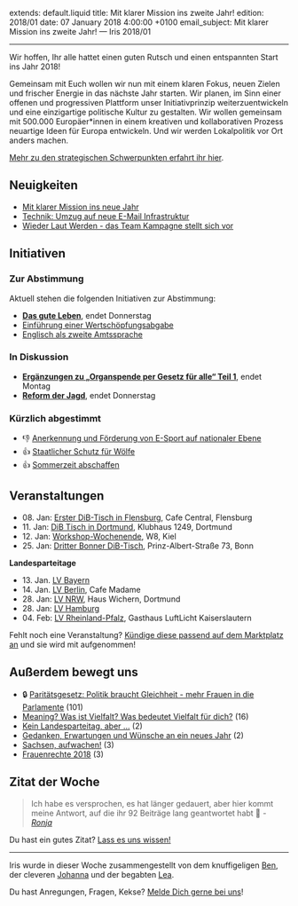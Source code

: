 extends: default.liquid
title: Mit klarer Mission ins zweite Jahr!
edition: 2018/01
date: 07 January 2018 4:00:00 +0100
email_subject: Mit klarer Mission ins zweite Jahr! — Iris 2018/01

---

Wir hoffen, Ihr alle hattet einen guten Rutsch und einen entspannten Start ins Jahr 2018!

Gemeinsam mit Euch wollen wir nun mit einem klaren Fokus, neuen Zielen und frischer Energie in das nächste Jahr starten. Wir planen, im Sinn einer offenen und progressiven Plattform unser Initiativprinzip weiterzuentwickeln und eine einzigartige politische Kultur zu gestalten. Wir wollen gemeinsam mit 500.000 Europäer\*innen in einem kreativen und kollaborativen Prozess neuartige Ideen für Europa entwickeln. Und wir werden Lokalpolitik vor Ort anders machen.

[Mehr zu den strategischen Schwerpunkten erfahrt ihr hier](https://marktplatz.dib.de/t/mit-klarer-mission-ins-neue-jahr/14716). 

## Neuigkeiten

 - [Mit klarer Mission ins neue Jahr](https://marktplatz.dib.de/t/mit-klarer-mission-ins-neue-jahr/14716)
 - [Technik: Umzug auf neue E-Mail Infrastruktur](https://marktplatz.dib.de/t/technik-umzug-auf-neue-e-mail-infrastruktur/14481)
 - [Wieder Laut Werden - das Team Kampagne stellt sich vor](https://marktplatz.dib.de/t/wieder-laut-werden-das-team-kampagne-stellt-sich-vor/14875)

## Initiativen

### Zur Abstimmung
Aktuell stehen die folgenden Initiativen zur Abstimmung:

 - **[Das gute Leben](https://abstimmen.dib.de/initiative/175-das-gute-leben)**, endet Donnerstag
 - [Einführung einer Wertschöpfungsabgabe](https://abstimmen.dib.de/initiative/173-einfuhrung-einer-wertschopfungsabgabe)
 - [Englisch als zweite Amtssprache](https://abstimmen.dib.de/initiative/170-englisch-als-zweite-amtssprache)

### In Diskussion
 - **[Ergänzungen zu „Organspende per Gesetz für alle“ Teil 1](https://abstimmen.dib.de/initiative/176-erganzungen-zu-organspende-per-gesetz-fur-alle-teil-1)**, endet Montag
 - **[Reform der Jagd](https://abstimmen.dib.de/initiative/177-reform-der-jagd)**, endet Donnerstag

### Kürzlich abgestimmt

 - 👎 [Anerkennung und Förderung von E-Sport auf nationaler Ebene](https://abstimmen.dib.de/initiative/171-anerkennung-und-forderung-von-e-sport-auf-nationaler-ebene)
 - 👍 [Staatlicher Schutz für Wölfe](https://abstimmen.dib.de/initiative/168-staatlicher-schutz-fur-wolfe)
 - 👍 [Sommerzeit abschaffen](https://abstimmen.dib.de/initiative/158-sommerzeit-abschaffen)


## Veranstaltungen

 - 08.&nbsp;Jan: [Erster DiB-Tisch in Flensburg](https://marktplatz.dib.de/t/erster-dib-tisch-in-flensburg/13404), Cafe Central, Flensburg
 - 11.&nbsp;Jan: [DiB Tisch in Dortmund](https://marktplatz.dib.de/t/dib-tisch-in-dortmund/14681), Klubhaus 1249, Dortmund
 - 12.&nbsp;Jan: [Workshop-Wochenende](https://marktplatz.dib.de/t/workshop-wochenende/14048), W8, Kiel
 - 25.&nbsp;Jan: [Dritter Bonner DiB-Tisch](https://marktplatz.dib.de/t/dritter-bonner-dib-tisch-am-25-01-ab-18-30/14683), Prinz-Albert-Straße 73, Bonn

**Landesparteitage**
 - 13.&nbsp;Jan. [LV Bayern](https://marktplatz.dib.de/t/landesparteitag-13-01-2018/14634)
 - 14.&nbsp;Jan. [LV Berlin](https://marktplatz.dib.de/t/einladung-dib-landesparteitag-am-14-01-2018/13427), Cafe Madame
 - 28.&nbsp;Jan: [LV NRW](https://marktplatz.dib.de/t/landesparteitag-und-vorstandswahlen-nrw-dib-spirit/9965), Haus Wichern, Dortmund
 - 28.&nbsp;Jan: [LV Hamburg](https://marktplatz.dib.de/t/informationen-zum-lpt-in-hamburg-am-28-01-2017/14085)
 - 04.&nbsp;Feb: [LV Rheinland-Pfalz](https://marktplatz.dib.de/t/landesparteitag-2018/14416), Gasthaus LuftLicht Kaiserslautern


Fehlt noch eine Veranstaltung? [Kündige diese passend auf dem Marktplatz an](https://marktplatz.dib.de/t/veranstaltungen-fuer-iris-ankuendigen/11128?source_topic_id=2720) und sie wird mit aufgenommen!

## Außerdem bewegt uns

 - 🔒 [Paritätsgesetz: Politik braucht Gleichheit - mehr Frauen in die Parlamente](https://marktplatz.dib.de/t/paritaetsgesetz-politik-braucht-gleichheit-mehr-frauen-in-die-parlamente/14623) (101)
 - [Meaning? Was ist Vielfalt? Was bedeutet Vielfalt für dich?](https://marktplatz.dib.de/t/meaning-was-ist-vielfalt-was-bedeutet-vielfalt-fuer-dich/14474) (16)
 - [Kein Landesparteitag, aber …](https://marktplatz.dib.de/t/kein-landesparteitag-aber/14731) (2)
 - [Gedanken, Erwartungen und Wünsche an ein neues Jahr](https://marktplatz.dib.de/t/gedanken-erwartungen-und-wuensche-an-ein-neues-jahr/14665) (2)
 - [Sachsen, aufwachen!](https://marktplatz.dib.de/t/sachsen-aufwachen/14586) (3)
 - [Frauenrechte 2018](https://marktplatz.dib.de/t/frauenrechte-2018/14577) (3)

## Zitat der Woche

> Ich habe es versprochen, es hat länger gedauert, aber hier kommt meine Antwort, auf die ihr 92 Beiträge lang geantwortet habt 🙂
> <cite> - [Ronja](https://marktplatz.dib.de/u/ronja/summary) </cite>

Du hast ein gutes Zitat? [Lass es uns wissen!](https://marktplatz.dib.de/t/lustige-dib-zitate/10175)


---

Iris wurde in dieser Woche zusammengestellt von dem knuffigeligen [Ben](https://marktplatz.dib.de/u/Ben/), der cleveren [Johanna](https://marktplatz.dib.de/u/Johanna/) und der begabten [Lea](https://marktplatz.dib.de/u/Leia/).

Du hast Anregungen, Fragen, Kekse? [Melde Dich gerne bei uns](https://marktplatz.dib.de/t/neu-iris-die-woechtliche-zusammenfasssung-zum-sonntagsbrunch/10990)!

